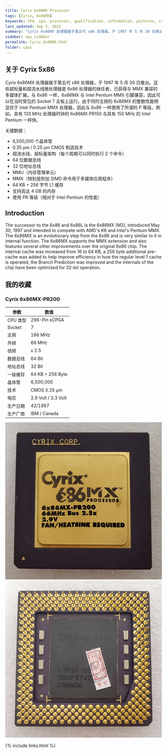 ```yaml
---
title: Cyrix 6x86MX Processor
tags: [Cyrix, 6x86MX]
keywords: CPU, cpu, processor, qualification, information, pictures, core, frequency, chip packaging, packaging, cpu info, x86, collection, amd, cyrix, harris, ibm, idt, iit, intel, motorola, nec, sgs, sgs-thomson, siemens, ST, signetics, mhs, ti, texas instruments, ulsi, umc, weitek, zilog, 808x, 8085, 8088, 8086, 80188, 80186, 80286, 286, 80386, 386, i386, Am386, 386sx, 386dx, 486, i486, 586, 486sx, 486dx, overdrive, 487, pentium, 586, 5x86, 386dlc, 386slc, 486dx2, mmx, ppro, pentium-pro, pro, athlon, duron, z80, dirk oppelt, dirk, oppelt, engineering, sample, samples
last_updated: Sep 3, 2022
summary: "Cyrix 6x86MX 处理器属于第五代 x86 处理器，于 1997 年 5 月 30 日推出，与 Intel Pentium MMX 引脚兼容，因此可以在当时常见的 Socket 7 主板上运行。"
sidebar: cpu_sidebar
permalink: Cyrix_6x86MX.html
folder: cpus
---
```


## 关于 Cyrix 5x86

Cyrix 6x86MX 处理器属于第五代 x86 处理器，于 1997 年 5 月 30 日推出。这些超标量和超流水线微处理器是 6x86 处理器的继任者，已获得与 MMX 兼容的多媒体扩展。与 6x86 一样，6x86MX 与 Intel Pentium MMX 引脚兼容，因此可以在当时常见的 Socket 7 主板上运行。由于同时主频的 6x86MX 的整数性能明显优于 Intel Pentium MMX 处理器，因此与 6x86 一样使用了所谓的 P 等级。例如，具有 133 MHz 处理器时钟的 6x86MX PR150 与具有 150 MHz 的 Intel Pentium 一样快。

关键数据：
 - 6,500,000 个晶体管
 - 0.35 µm / 0.25 µm CMOS 制造技术
 - 超流水线、超标量架构（每个周期可以同时执行 2 个命令）
 - 64 位数据总线
 - 32 位地址总线
 - MMU（内存管理单元）
 - MMX（特别是附加 SIMD 命令用于多媒体应用程序）
 - 64 KB + 256 字节 L1 缓存
 - 支持高达 4 GB 的内存
 - 使用 PR 等级（相对于 Intel Pentium 的性能）

## Introduction

The successor to the 6x86 and 6x86L is the 6x86MX (M2), introduced May 30, 1997 and intended to compete with AMD's K6 and Intel's Pentium MMX. The 6x86MX is an evolutionary step from the 6x86 and is very similar to it in internal function. The 6x86MX supports the MMX extension and also features several other improvements over the original 6x86 chip. The internal cache was increased from 16 to 64 KB, a 256 byte additional pre-cache was added to help improve efficiency in how the regular level 1 cache is operated, the Branch Prediction was improved and the internals of the chip have been optimized for 32-bit operation.

## 我的收藏

### Cyrix 6x86MX-PR200

| 参数 | 数值 |
| ------ | ------ |
| CPU 类型 | 296-Pin sCPGA |
| Socket | 7 |
| 主频 | 166 MHz |
| 外频 | 66 MHz |
| 倍频 | x 2.5 |
| 数据总线 | 64 Bit |
| 地址总线 | 32 Bit |
| 一级缓存 | 64 KB + 256 Byte |
| 晶体管 | 6,500,000 |
| 技术 | CMOS 0.35 µm |
| 电压 | 2.9 Volt / 3.3 Volt |
| 生产日期 | 42/1997 |
| 生产厂商 | IBM / Canada |

![Cyrix 6x86MX-PR200 正面](/images/cpus/Cyrix/Cyrix_6x86MX-PR200_1.jpg)
![Cyrix 6x86MX-PR200 反面](/images/cpus/Cyrix/Cyrix_6x86MX-PR200_2.jpg)

{% include links.html %}
